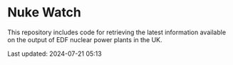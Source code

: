 # Nuke Watch

This repository includes code for retrieving the latest information available on the output of EDF nuclear power plants in the UK.

Last updated: 2024-07-21 05:13